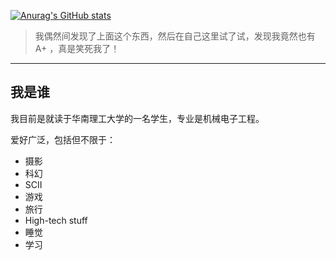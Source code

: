 [![Anurag's GitHub stats](https://github-readme-stats.vercel.app/api?username=Hin-Worran&theme=tokyonight)](https://github.com/anuraghazra/github-readme-stats)

> 我偶然间发现了上面这个东西，然后在自己这里试了试，发现我竟然也有 A+ ，真是笑死我了！

**********

## 我是谁

我目前是就读于华南理工大学的一名学生，专业是机械电子工程。

爱好广泛，包括但不限于：
- 摄影
- 科幻
- SCII
- 游戏
- 旅行
- High-tech stuff
- 睡觉
- 学习

<!--
**Hin-Worran/Hin-Worran** is a ✨ _special_ ✨ repository because its `README.md` (this file) appears on your GitHub profile.

Here are some ideas to get you started:

- 🔭 I’m currently working on ...
- 🌱 I’m currently learning ...
- 👯 I’m looking to collaborate on ...
- 🤔 I’m looking for help with ...
- 💬 Ask me about ...
- 📫 How to reach me: ...
- 😄 Pronouns: ...
- ⚡ Fun fact: ...
-->
